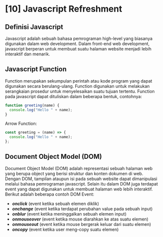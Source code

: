 # [10] Javascript Refreshment

## Definisi Javascript

Javascript adalah sebuah bahasa pemrograman high-level yang biasanya digunakan dalam web development. Dalam front-end web development, javascript berperan untuk membuat suatu halaman website menjadi lebih interaktif dan menarik.

## Javascript Function

Function merupakan sekumpulan perintah atau kode program yang dapat digunakan secara berulang-ulang. Function digunakan untuk melakukan serangkaian prosedur untuk menyelesaikan suatu tujuan tertentu. Function pada javascript dapat dituliskan dalam beberapa bentuk, contohnya:

```javascript
function greeting(name) {
  console.log("Hello " + name);
}
```

Arrow Function:

```javascript
const greeting = (name) => {
  console.log("Hello " + name);
};
```

## Document Object Model (DOM)

Document Object Model (DOM) adalah representasi sebuah halaman web yang berupa object yang berisi struktur dan konten dokumen di web. Dengan DOM, tampilan ataupun isi pada sebuah website dapat dimanipulasi melalui bahasa pemrograman javascript. Selain itu dalam DOM juga terdapat event yang dapat digunakan untuk membuat halaman web lebih interaktif. Berikut adalah beberapa contoh DOM Event:

- **_onclick_** (event ketika sebuah elemen diklik)
- **_onchange_** (event ketika terdapat perubahan value pada sebuah input)
- **_onblur_** (event ketika meninggalkan sebuah elemen input)
- **_onmouseover_** (event ketika mouse diarahkan ke atas suatu elemen)
- **_onmouseout_** (event ketika mouse bergerak keluar dari suatu elemen)
- **_oncopy_** (event ketika user meng-copy suatu elemen)
